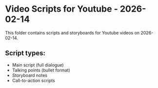 # Video Scripts for Youtube - 2026-02-14

This folder contains scripts and storyboards for Youtube videos on 2026-02-14.

## Script types:
- Main script (full dialogue)
- Talking points (bullet format)
- Storyboard notes
- Call-to-action scripts
